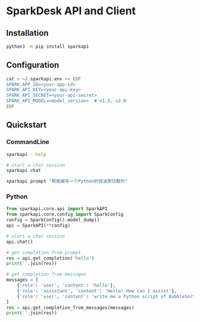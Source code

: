 # SparkDesk API and Client

## Installation
```bash
python3 -m pip install sparkapi
```

## Configuration
```bash
cat > ~/.sparkapi.env << EOF
SPARK_APP_ID=<your-app-id>
SPARK_API_KEY=<your-api-key>
SPARK_API_SECRET=<your-api-secret>
SPARK_API_MODEL=<model_version>  # v1.5, v2.0
EOF
```

## Quickstart

### CommandLine
```bash
sparkapi --help

# start a chat session
sparkapi chat

sparkapi prompt "帮我编写一个Python的菲波那切数列"
```

### Python
```python
from sparkapi.core.api import SparkAPI
from sparkapi.core.config import SparkConfig
config = SparkConfig().model_dump()
api = SparkAPI(**config)

# start a chat session
api.chat()

# get completion from prompt
res = api.get_completion('hello')
print(''.join(res))

# get completion from messages
messages = [
    {'role': 'user', 'content': 'hello'},
    {'role': 'assistant', 'content': 'Hello! How can I assist'},
    {'role': 'user', 'content': 'write me a Python script of BubbleSort'},
]
res = api.get_completion_from_messages(messages)
print(''.join(res))
```
